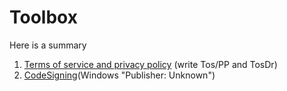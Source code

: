 # Toolbox

Here is a summary

1. [Terms of service and privacy policy](tos/index.md) (write Tos/PP and TosDr)
1. [CodeSigning](codesigning/index.md)(Windows "Publisher: Unknown")